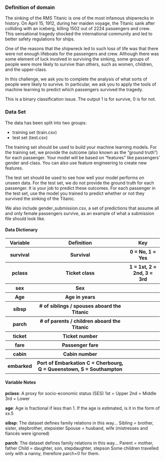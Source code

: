 ### Definition of domain

The sinking of the RMS Titanic is one of the most infamous shipwrecks in history.  On April 15, 1912, during her maiden voyage, the Titanic sank after colliding with an iceberg, killing 1502 out of 2224 passengers and crew. This sensational tragedy shocked the international community and led to better safety regulations for ships.

One of the reasons that the shipwreck led to such loss of life was that there were not enough lifeboats for the passengers and crew. Although there was some element of luck involved in surviving the sinking, some groups of people were more likely to survive than others, such as women, children, and the upper-class.

In this challenge, we ask you to complete the analysis of what sorts of people were likely to survive. In particular, we ask you to apply the tools of machine learning to predict which passengers survived the tragedy.

This is a binary classification issue. The output 1 is for survive, 0 is for not.

### Data Set
The data has been split into two groups:
* training set (train.csv)
* test set (test.csv)

The training set should be used to build your machine learning models. For the training set, we provide the outcome (also known as the “ground truth”) for each passenger. Your model will be based on “features” like passengers’ gender and class. You can also use feature engineering to create new features.

The test set should be used to see how well your model performs on unseen data. For the test set, we do not provide the ground truth for each passenger. It is your job to predict these outcomes. For each passenger in the test set, use the model you trained to predict whether or not they survived the sinking of the Titanic.

We also include gender_submission.csv, a set of predictions that assume all and only female passengers survive, as an example of what a submission file should look like.

#### Data Dictionary
<table>
  <tr>
    <th>Variable</th>
    <th>Definition</th>
    <th>Key</th>
  </tr>
  <tr>
    <th>survival</th>
    <th>Survival</th>
    <th>0 = No, 1 = Yes</th>
  </tr>
  <tr>
    <th>pclass</th>
    <th>Ticket class</th>
    <th>1 = 1st, 2 = 2nd, 3 = 3rd</th>
  </tr>
  <tr>
    <th>sex</th>
    <th>Sex</th>
    <th></th>
  </tr>
  <tr>
    <th>Age</th>
    <th>Age in years</th>
    <th></th>
  </tr>
  <tr>
    <th>sibsp</th>
    <th># of siblings / spouses aboard the Titanic</th>
    <th></th>
  </tr>
  <tr>
    <th>parch</th>
    <th># of parents / children aboard the Titanic</th>
    <th></th>
  </tr>
  <tr>
    <th>ticket</th>
    <th>Ticket number</th>
    <th></th>
  </tr>
  <tr>
    <th>fare</th>
    <th>Passenger fare</th>
    <th></th>
  </tr>
  <tr>
    <th>cabin</th>
    <th>Cabin number</th>
    <th></th>
  </tr>
  <tr>
    <th>embarked</th>
    <th>Port of Embarkation	C = Cherbourg, Q = Queenstown, S = Southampton</th>
    <th></th>
  </tr>
</table>

#### Variable Notes
__pclass__: A proxy for socio-economic status (SES)
1st = Upper
2nd = Middle
3rd = Lower

__age__: Age is fractional if less than 1. If the age is estimated, is it in the form of xx.5

__sibsp__: The dataset defines family relations in this way...
Sibling = brother, sister, stepbrother, stepsister
Spouse = husband, wife (mistresses and fiancés were ignored)

__parch__: The dataset defines family relations in this way...
Parent = mother, father
Child = daughter, son, stepdaughter, stepson
Some children travelled only with a nanny, therefore parch=0 for them.

